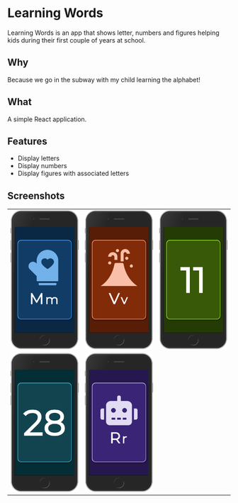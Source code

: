 # Learning Words

Learning Words is an app that shows letter, numbers and figures
helping kids during their first couple of years at school.

## Why

Because we go in the subway with my child learning the alphabet!

## What

A simple React application.

## Features

- Display letters
- Display numbers
- Display figures with associated letters

## Screenshots

|                                      |                                      |                                      |
| ------------------------------------ | ------------------------------------ | ------------------------------------ |
| ![Screen](./docs/screenshot-001.png) | ![Screen](./docs/screenshot-005.png) | ![Screen](./docs/screenshot-004.png) |
| ![Screen](./docs/screenshot-003.png) | ![Screen](./docs/screenshot-002.png) |                                      |

